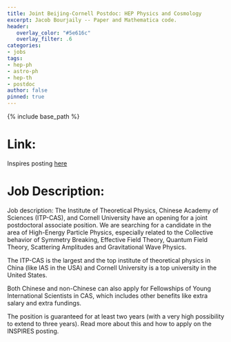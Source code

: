 ```yaml
---
title: Joint Beijing-Cornell Postdoc: HEP Physics and Cosmology 
excerpt: Jacob Bourjaily -- Paper and Mathematica code.
header:
   overlay_color: "#5e616c"
   overlay_filter: .6
categories:
- jobs
tags:
- hep-ph
- astro-ph
- hep-th
- postdoc
author: false
pinned: true
---
```

{% include base_path %}

# Link:
Inspires posting [here](https://inspirehep.net/jobs/1839611)


# Job Description:
Job description:
The Institute of Theoretical Physics, Chinese Academy of Sciences (ITP-CAS), and Cornell University have an opening for a joint postdoctoral associate position. We are searching for a candidate in the area of High-Energy Particle Physics, especially related to the Collective behavior of Symmetry Breaking, Effective Field Theory, Quantum Field Theory, Scattering Amplitudes and Gravitational Wave Physics.

The ITP-CAS is the largest and the top institute of theoretical physics in China (like IAS in the USA) and Cornell University is a top university in the United States.

Both Chinese and non-Chinese can also apply for Fellowships of Young International Scientists in CAS, which includes other benefits like extra salary and extra fundings.

The position is guaranteed for at least two years (with a very high possibility to extend to three years). Read more about this and how to apply on the INSPIRES posting. 


